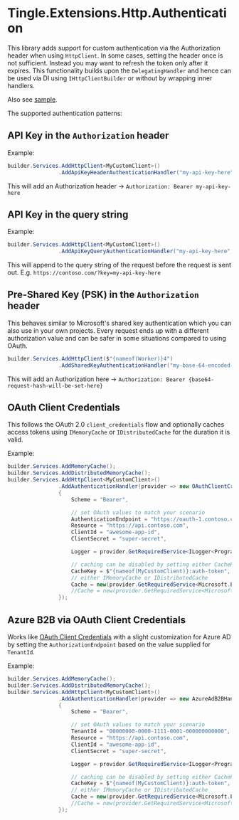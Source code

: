 # Tingle.Extensions.Http.Authentication

This library adds support for custom authentication via the Authorization header when using `HttpClient`. In some cases, setting the header once is not sufficient. Instead you may want to refresh the token only after it expires.
This functionality builds upon the `DelegatingHandler` and hence can be used via DI using `IHttpClientBuilder` or without by wrapping inner handlers.

Also see [sample](./samples/HttpAuthenticationSample).

The supported authentication patterns:

## API Key in the `Authorization` header

Example:

```cs
builder.Services.AddHttpClient<MyCustomClient>()
                .AddApiKeyHeaderAuthenticationHandler("my-api-key-here", scheme: "Bearer");
```

This will add an Authorization header → `Authorization: Bearer my-api-key-here`

## API Key in the query string

Example:

```cs
builder.Services.AddHttpClient<MyCustomClient>()
                .AddApiKeyQueryAuthenticationHandler("my-api-key-here", queryParameterName: "key");
```

This will append to the query string of the request before the request is sent out. E.g. `https://contoso.com/?key=my-api-key-here`

## Pre-Shared Key (PSK) in the `Authorization` header

This behaves similar to Microsoft's shared key authentication which you can also use in your own projects. Every request ends up with a different authorization value and can be safer in some situations compared to using OAuth.

```cs
builder.Services.AddHttpClient($"{nameof(Worker)}4")
                .AddSharedKeyAuthenticationHandler("my-base-64-encoded-key", scheme: "Bearer");
```

This will add an Authorization here -> `Authorization: Bearer {base64-request-hash-will-be-set-here}`

## OAuth Client Credentials

This follows the OAuth 2.0 `client_credentials` flow and optionally caches access tokens using `IMemoryCache` or `IDistributedCache` for the duration it is valid.

Example:

```cs
builder.Services.AddMemoryCache();
builder.Services.AddDistributedMemoryCache();
builder.Services.AddHttpClient<MyCustomClient>()
                .AddAuthenticationHandler(provider => new OAuthClientCredentialHandler()
                {
                    Scheme = "Bearer",

                    // set OAuth values to match your scenario
                    AuthenticationEndpoint = "https://oauth-1.contoso.com",
                    Resource = "https://api.contoso.com",
                    ClientId = "awesome-app-id",
                    ClientSecret = "super-secret",

                    Logger = provider.GetRequiredService<ILogger<Program>>(), // optional, useful for debugging

                    // caching can be disabled by setting either CacheKey or Cache to null
                    CacheKey = $"{nameof(MyCustomClient)}:auth-token",
                    // either IMemoryCache or IDistributedCache
                    Cache = new(provider.GetRequiredService<Microsoft.Extensions.Caching.Memory.IMemoryCache>()),
                    //Cache = new(provider.GetRequiredService<Microsoft.Extensions.Caching.Distributed.IDistributedCache>()),
                });
```

## Azure B2B via OAuth Client Credentials

Works like [OAuth Client Credentials](#oauth-client-credentials) with a slight customization for Azure AD by setting the `AuthorizationEndpoint` based on the value supplied for `TenantId`.

Example:

```cs
builder.Services.AddMemoryCache();
builder.Services.AddDistributedMemoryCache();
builder.Services.AddHttpClient<MyCustomClient>()
                .AddAuthenticationHandler(provider => new AzureAdB2BHandler
                {
                    Scheme = "Bearer",

                    // set OAuth values to match your scenario
                    TenantId = "00000000-0000-1111-0001-000000000000",
                    Resource = "https://api.contoso.com",
                    ClientId = "awesome-app-id",
                    ClientSecret = "super-secret",

                    Logger = provider.GetRequiredService<ILogger<Program>>(), // optional, useful for debugging

                    // caching can be disabled by setting either CacheKey or Cache to null
                    CacheKey = $"{nameof(MyCustomClient)}:auth-token",
                    // either IMemoryCache or IDistributedCache
                    Cache = new(provider.GetRequiredService<Microsoft.Extensions.Caching.Memory.IMemoryCache>()),
                    //Cache = new(provider.GetRequiredService<Microsoft.Extensions.Caching.Distributed.IDistributedCache>()),
                });
```
